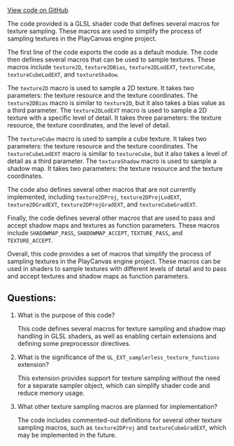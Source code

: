[View code on GitHub](https://github.com/playcanvas/engine/src/platform/graphics/shader-chunks/frag/webgpu.js)

The code provided is a GLSL shader code that defines several macros for texture sampling. These macros are used to simplify the process of sampling textures in the PlayCanvas engine project. 

The first line of the code exports the code as a default module. The code then defines several macros that can be used to sample textures. These macros include `texture2D`, `texture2DBias`, `texture2DLodEXT`, `textureCube`, `textureCubeLodEXT`, and `textureShadow`. 

The `texture2D` macro is used to sample a 2D texture. It takes two parameters: the texture resource and the texture coordinates. The `texture2DBias` macro is similar to `texture2D`, but it also takes a bias value as a third parameter. The `texture2DLodEXT` macro is used to sample a 2D texture with a specific level of detail. It takes three parameters: the texture resource, the texture coordinates, and the level of detail. 

The `textureCube` macro is used to sample a cube texture. It takes two parameters: the texture resource and the texture coordinates. The `textureCubeLodEXT` macro is similar to `textureCube`, but it also takes a level of detail as a third parameter. The `textureShadow` macro is used to sample a shadow map. It takes two parameters: the texture resource and the texture coordinates. 

The code also defines several other macros that are not currently implemented, including `texture2DProj`, `texture2DProjLodEXT`, `texture2DGradEXT`, `texture2DProjGradEXT`, and `textureCubeGradEXT`. 

Finally, the code defines several other macros that are used to pass and accept shadow maps and textures as function parameters. These macros include `SHADOWMAP_PASS`, `SHADOWMAP_ACCEPT`, `TEXTURE_PASS`, and `TEXTURE_ACCEPT`. 

Overall, this code provides a set of macros that simplify the process of sampling textures in the PlayCanvas engine project. These macros can be used in shaders to sample textures with different levels of detail and to pass and accept textures and shadow maps as function parameters.
## Questions: 
 1. What is the purpose of this code?
    
    This code defines several macros for texture sampling and shadow map handling in GLSL shaders, as well as enabling certain extensions and defining some preprocessor directives.

2. What is the significance of the `GL_EXT_samplerless_texture_functions` extension?
    
    This extension provides support for texture sampling without the need for a separate sampler object, which can simplify shader code and reduce memory usage.

3. What other texture sampling macros are planned for implementation?
    
    The code includes commented-out definitions for several other texture sampling macros, such as `texture2DProj` and `textureCubeGradEXT`, which may be implemented in the future.